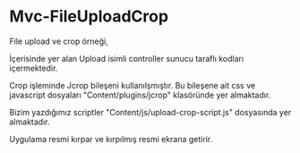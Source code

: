 # Mvc-FileUploadCrop


File upload ve crop örneği, 


İçerisinde yer alan Upload isimli controller sunucu taraflı kodları içermektedir.

Crop işleminde Jcrop bileşeni kullanılşmıştır. Bu bileşene ait css ve javascript dosyaları "Content/plugins/jcrop" klasöründe yer almaktadır.

Bizim yazdığımız scriptler "Content/js/upload-crop-script.js" dosyasında yer almaktadır.

Uygulama resmi kırpar ve kırpılmış resmi ekrana getirir.
